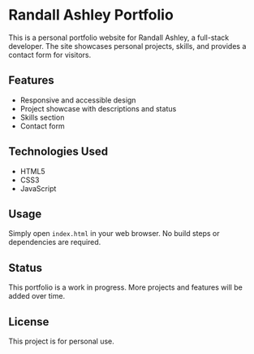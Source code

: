 # Randall Ashley Portfolio

This is a personal portfolio website for Randall Ashley, a full-stack developer. The site showcases personal projects, skills, and provides a contact form for visitors.

## Features
- Responsive and accessible design
- Project showcase with descriptions and status
- Skills section
- Contact form

## Technologies Used
- HTML5
- CSS3
- JavaScript

## Usage
Simply open `index.html` in your web browser. No build steps or dependencies are required.

## Status
This portfolio is a work in progress. More projects and features will be added over time.

## License
This project is for personal use.
